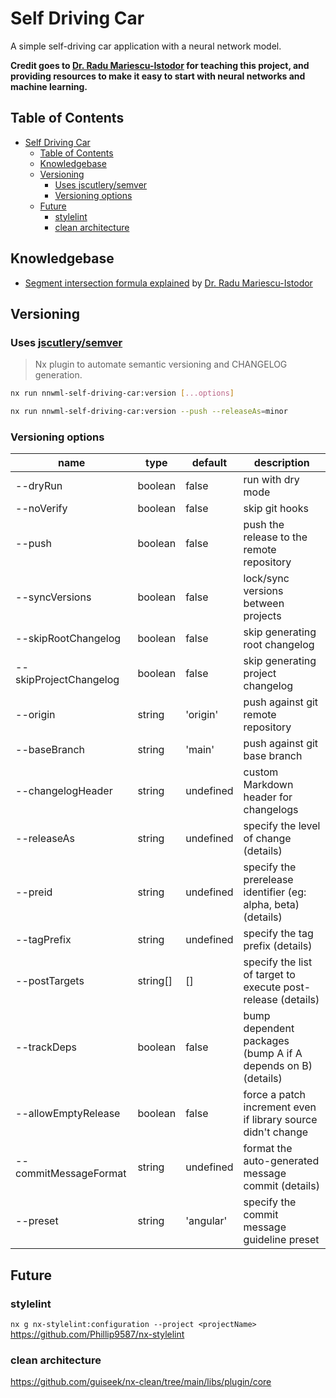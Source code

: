 # Self Driving Car

A simple self-driving car application with a neural network model.

**Credit goes to [Dr. Radu Mariescu-Istodor](https://radufromfinland.com/) for teaching this project, and providing resources to make it easy to start with neural networks and machine learning.**

## Table of Contents

- [Self Driving Car](#self-driving-car)
  - [Table of Contents](#table-of-contents)
  - [Knowledgebase](#knowledgebase)
  - [Versioning](#versioning)
    - [Uses jscutlery/semver](#uses-jscutlerysemver)
    - [Versioning options](#versioning-options)
  - [Future](#future)
    - [stylelint](#stylelint)
    - [clean architecture](#clean-architecture)

## Knowledgebase

- [Segment intersection formula explained](https://www.youtube.com/watch?v=fHOLQJo0FjQ) by [Dr. Radu Mariescu-Istodor](https://radufromfinland.com/)

## Versioning

### Uses [jscutlery/semver](https://github.com/jscutlery/semver)

> Nx plugin to automate semantic versioning and CHANGELOG generation.

```bash
nx run nnwml-self-driving-car:version [...options]
```

```bash
nx run nnwml-self-driving-car:version --push --releaseAs=minor
```

### Versioning options

| name                   | type     | default   | description                                                   |
| ---------------------- | -------- | --------- | ------------------------------------------------------------- |
| --dryRun               | boolean  | false     | run with dry mode                                             |
| --noVerify             | boolean  | false     | skip git hooks                                                |
| --push                 | boolean  | false     | push the release to the remote repository                     |
| --syncVersions         | boolean  | false     | lock/sync versions between projects                           |
| --skipRootChangelog    | boolean  | false     | skip generating root changelog                                |
| --skipProjectChangelog | boolean  | false     | skip generating project changelog                             |
| --origin               | string   | 'origin'  | push against git remote repository                            |
| --baseBranch           | string   | 'main'    | push against git base branch                                  |
| --changelogHeader      | string   | undefined | custom Markdown header for changelogs                         |
| --releaseAs            | string   | undefined | specify the level of change (details)                         |
| --preid                | string   | undefined | specify the prerelease identifier (eg: alpha, beta) (details) |
| --tagPrefix            | string   | undefined | specify the tag prefix (details)                              |
| --postTargets          | string[] | []        | specify the list of target to execute post-release (details)  |
| --trackDeps            | boolean  | false     | bump dependent packages (bump A if A depends on B) (details)  |
| --allowEmptyRelease    | boolean  | false     | force a patch increment even if library source didn't change  |
| --commitMessageFormat  | string   | undefined | format the auto-generated message commit (details)            |
| --preset               | string   | 'angular' | specify the commit message guideline preset                   |

## Future

### stylelint

`nx g nx-stylelint:configuration --project <projectName>`
<https://github.com/Phillip9587/nx-stylelint>

### clean architecture

<https://github.com/guiseek/nx-clean/tree/main/libs/plugin/core>